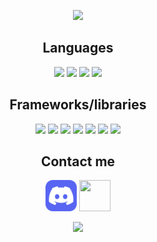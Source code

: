 <p align=center>
  <img src="https://github-readme-stats-mrbased.vercel.app//api?username=MrBased&show_icons=true&theme=transparent&count_private=true&title_color=FFEE00&custom_title=Felipe%27s%20GitHub%20Stats&text_color=18A9FA&icon_color=1FD51F&hide_rank=true&hide_border=true">
</p>
<h2 align=center>Languages</h2>
<p align=center>
  <img src="https://img.shields.io/badge/-Python-0064FF?logo=python&logoColor=FFF300">
  <img src="https://img.shields.io/badge/-JavaScript-FFF300?logo=javascript&logoColor=000000">
  <img src="https://img.shields.io/badge/-Ruby-FF0000?logo=ruby&logoColor=000000">
  <img src="https://img.shields.io/badge/-0064FF?logo=c&logoColor=FFFFFF">
</p>
<h2 align=center>Frameworks/libraries</h2>
<p align=center>
  <img src="https://img.shields.io/badge/-Django-092E20?logo=django&logoColor=FFFFFF">
  <img src="https://img.shields.io/badge/-React-131314?logo=react&logoColor=61DAFBF">
  <img src="https://img.shields.io/badge/-Pandas-150458?logo=pandas&logoColor=FFFFFF">
  <img src="https://img.shields.io/badge/-Ruby%20on%20Rails-CC0000?logo=rubyonrails&logoColor=FFFFFF">
  <img src="https://img.shields.io/badge/-OpenCV-5C3EE8?logo=opencv&logoColor=01FF00">
  <img src="https://img.shields.io/badge/-Bootstrap-7952B3?logo=bootstrap&logoColor=FFFFFF">
  <img src="https://img.shields.io/badge/-Tailwind-06B6D4?logo=tailwindcss&logoColor=FFFFFF">
</p>
<h2 align=center>Contact me</h2>
<p align=center>
  <a href="http://discordapp.com/users/271453671517061121"><img src="https://github.com/tandpfun/skill-icons/raw/main/icons/Discord.svg" width="50px" height="50px"></a>
  <a href="https://t.me/pipeeeeeeeeeeeeeeeeeeeeeeeeeeeee"><img src="https://www.svgrepo.com/show/349527/telegram.svg" width="50px" height="50px"></a>
</p>
<p align=center>
  <img src="https://lanyard.cnrad.dev/api/271453671517061121?borderRadius=40px&bg=000000">
</p>
